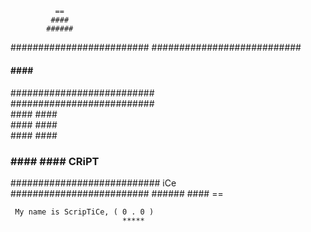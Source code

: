      
                                                             
              ==
             ####
            ######
   #########################
  ###########################                  
  ####       ####        ###                  
  ####       ####                              
  ####       ####                              
  ####       ####                              
  ##########################                  
   ##########################                  
             ####        ####                  
             ####        ####                             
             ####        ####                                    
   ###       ####        #### CRiPT             
  ###########################    iCe               
   #########################
            ######
             ####
              ==
              
     My name is ScripTiCe, ( 0 . 0 )
                             *****
